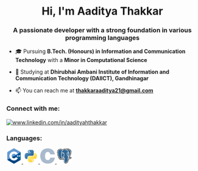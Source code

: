 <h1 align="center">Hi, I'm Aaditya Thakkar</h1>
<h3 align="center">A passionate developer with a strong foundation in various programming languages</h3>

- 🎓 Pursuing **B.Tech. (Honours) in Information and Communication Technology** with a **Minor in Computational Science**  
- 🏫 Studying at **Dhirubhai Ambani Institute of Information and Communication Technology (DAIICT), Gandhinagar**

- 📫 You can reach me at **thakkaraaditya21@gmail.com**

<h3 align="left">Connect with me:</h3>
<p align="left">
    <a href="https://www.linkedin.com/in/aadityahthakkar/?original_referer=https%3A%2F%2Fwww%2Egoogle%2Ecom%2F&originalSubdomain=in" target="blank">
        <img align="center" src="https://raw.githubusercontent.com/rahuldkjain/github-profile-readme-generator/master/src/images/icons/Social/linked-in-alt.svg" alt="www.linkedin.com/in/aadityahthakkar" height="30" width="40" />
    </a>
</p>

<h3 align="left">Languages:</h3>
<p align="left"> 
    <a href="https://en.cppreference.com/w/" target="_blank" rel="noreferrer">
        <img src="https://raw.githubusercontent.com/devicons/devicon/master/icons/cplusplus/cplusplus-original.svg" alt="cplusplus" width="40" height="40"/>
    </a> 
    <a href="https://www.python.org/doc/" target="_blank" rel="noreferrer">
        <img src="https://raw.githubusercontent.com/devicons/devicon/master/icons/python/python-original.svg" alt="python" width="40" height="40"/>
    </a> 
    <a href="https://en.wikipedia.org/wiki/C_(programming_language)" target="_blank" rel="noreferrer">
        <img src="https://raw.githubusercontent.com/devicons/devicon/master/icons/c/c-original.svg" alt="c" width="40" height="40"/>
    </a>
    <a href="https://www.postgresql.org/docs/" target="_blank" rel="noreferrer">
        <img src="https://raw.githubusercontent.com/devicons/devicon/master/icons/postgresql/postgresql-original.svg" alt="postgresql" width="40" height="40"/>
    </a>
</p>
